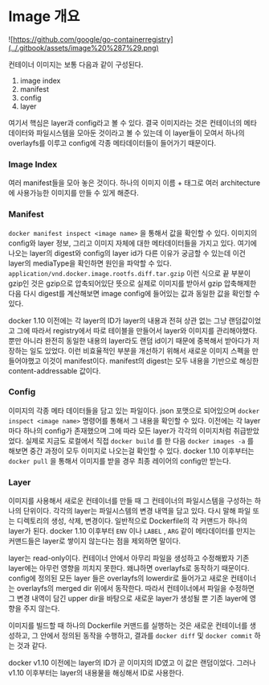 # Image 개요

![https://github.com/google/go-containerregistry](../.gitbook/assets/image%20%287%29.png)



컨테이너 이미지는 보통 다음과 같이 구성된다.

1. image index
2. manifest
3. config
4. layer

여기서 핵심은 layer과 config라고 볼 수 있다. 결국 이미지라는 것은 컨테이너의 메타데이터와 파일시스템을 모아둔 것이라고 볼 수 있는데 이 layer들이 모여서 하나의 overlayfs를 이루고 config에 각종 메타데이터들이 들어가기 때문이다.

### Image Index

여러 manifest들을 모아 놓은 것이다. 하나의 이미지 이름 + 태그로 여러 architecture에 사용가능한 이미지를 만들 수 있게 해준다.

### Manifest

`docker manifest inspect <image name>` 을 통해서 값을 확인할 수 있다. 이미지의 config와 layer 정보, 그리고 이미지 자체에 대한 메타데이터들을 가지고 있다. 여기에 나오는 layer의 digest와 config의 layer id가 다른 이유가 궁금할 수 있는데 이건 layer의 mediaType을 확인하면 원인을 파악할 수 있다. `application/vnd.docker.image.rootfs.diff.tar.gzip` 이런 식으로 끝 부분이 gzip인 것은 gzip으로 압축되어있단 뜻으로 실제로 이미지를 받아서 gzip 압축해제한 다음 다시 digest를 계산해보면 image config에 들어있는 값과 동일한 값을 확인할 수 있다.

docker 1.10 이전에는 각 layer의 ID가 layer의 내용과 전혀 상관 없는 그냥 랜덤값이었고 그에 따라서 registry에서 따로 테이블을 만들어서 layer와 이미지를 관리해야했다. 뿐만 아니라 완전히 동일한 내용의 layer라도 랜덤 id이기 때문에 중복해서 받아다가 저장하는 일도 있었다. 이런 비효율적인 부분을 개선하기 위해서 새로운 이미지 스펙을 만들어야했고 이것이 manifest이다.  manifest의 digest는 모두 내용을 기반으로 해싱한 content-addressable 값이다.

### Config

이미지의 각종 메타 데이터들을 담고 있는 파일이다. json 포맷으로 되어있으며 `docker inspect <image name>` 명령어를 통해서 그 내용을 확인할 수 있다. 이전에는 각 layer마다 하나의 config가 존재했으며 그에 따라 모든 layer가 각각의 이미지처럼 취급받았었다. 실제로 지금도 로컬에서 직접 `docker build` 를 한 다음 `docker images -a` 를 해보면 중간 과정이 모두 이미지로 나오는걸 확인할 수 있다.  docker 1.10 이후부터는 `docker pull` 을 통해서 이미지를 받을 경우 최종 레이어의 config만 받는다.

### Layer

이미지를 사용해서 새로운 컨테이너를 만들 때 그 컨테이너의 파일시스템을 구성하는 하나의 단위이다. 각각의 layer는 파일시스템의 변경 내역을 담고 있다. 다시 말해 파일 또는 디렉토리의 생성, 삭제, 변경이다. 일반적으로 Dockerfile의 각 커맨드가 하나의 layer가 된다. docker 1.10 이후부터 `ENV` 이나 `LABEL` , `ARG` 같이 메타데이터를 만지는 커맨드들은 layer로 쌓이지 않는다는 점을 제외하면 말이다.

layer는 read-only이다. 컨테이너 안에서 아무리 파일을 생성하고 수정해봤자 기존 layer에는 아무런 영향을 끼치지 못한다. 왜냐하면 overlayfs로 동작하기 때문이다. config에 정의된 모든 layer 들은 overlayfs의 lowerdir로 들어가고 새로운 컨테이너는 overlayfs의 merged dir 위에서 동작한다. 따라서 컨테이너에서 파일을 수정하면 그 변경 내역이 담긴 upper dir을 바탕으로 새로운 layer가 생성될 뿐 기존 layer에 영향을 주지 않는다.

이미지를 빌드할 때 하나의 Dockerfile 커맨드를 실행하는 것은 새로운 컨테이너를 생성하고, 그 안에서 정의된 동작을 수행하고, 결과를 `docker diff` 및 `docker commit` 하는 것과 같다.

docker v1.10 이전에는 layer의 ID가 곧 이미지의 ID였고 이 값은 랜덤이었다. 그러나 v1.10 이후부터는 layer의 내용물을 해싱해서 ID로 사용한다.

